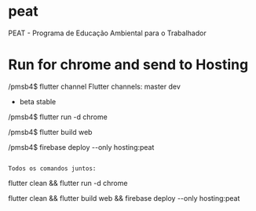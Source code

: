 # peat

PEAT - Programa de Educação Ambiental para o Trabalhador

# Run for chrome and send to Hosting
/pmsb4$ flutter channel
Flutter channels:
  master
  dev
* beta
  stable

/pmsb4$ flutter run -d chrome

/pmsb4$ flutter build web

/pmsb4$ firebase deploy --only hosting:peat

~~~

Todos os comandos juntos:

~~~

flutter clean && flutter run -d chrome

flutter clean && flutter build web && firebase deploy --only hosting:peat

~~~